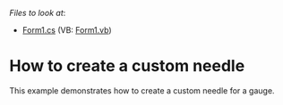 <!-- default file list -->
*Files to look at*:

* [Form1.cs](./CS/Q269849/Form1.cs) (VB: [Form1.vb](./VB/Q269849/Form1.vb))
<!-- default file list end -->
# How to create a custom needle


<p>This example demonstrates how to create a custom needle for a gauge.</p>

<br/>


